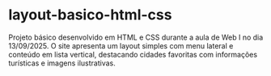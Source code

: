 # layout-basico-html-css
Projeto básico desenvolvido em HTML e CSS durante a aula de Web I no dia 13/09/2025. O site apresenta um layout simples com menu lateral e conteúdo em lista vertical, destacando cidades favoritas com informações turísticas e imagens ilustrativas.
